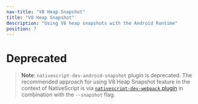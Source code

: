 ```yaml
---
nav-title: "V8 Heap Snapshot"
title: "V8 Heap Snapshot"
description: "Using V8 heap snapshots with the Android Runtime"
position: 7
---
```


# Deprecated

> **Note**: `nativescript-dev-android-snapshot` plugin is deprecated. The recommended approach for using V8 Heap Snapshot feature in the context of NativeScript is via [`nativescript-dev-webpack` plugin](https://docs.nativescript.org/tooling/bundling-with-webpack#v8-heap-snapshot) in combination with the `--snapshot` flag.
